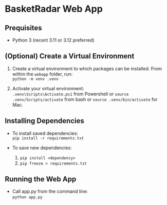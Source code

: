 # BasketRadar Web App

## Prequisites

* Python 3 (recent 3.11 or 3.12 preferred)

## (Optional) Create a Virtual Environment

1. Create a virtual environment to which packages can be installed. From within the `webapp` folder, run:  
  `python -m venv .venv`

2. Activate your virtual environment:  
  `.venv\Scripts\Activate.ps1` from Powershell or `source .venv/Scripts/activate` from bash or `source .venv/bin/activate` for Mac.

## Installing Dependencies

* To install saved dependencies:  
  `pip install -r requirements.txt`

* To save new dependencies:  
  1. `pip install <dependency>`
  2. `pip freeze > requirements.txt`

## Running the Web App

* Call app.py from the command line:  
  `python app.py`